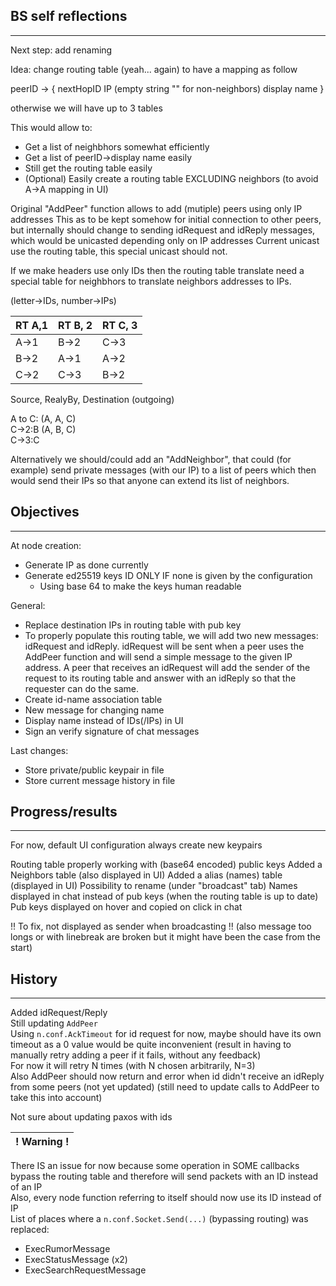 ## BS self reflections
----

Next step: add renaming

Idea: change routing table (yeah... again) to have a mapping as follow

peerID -> {
    nextHopID
    IP (empty string "" for non-neighbors)
    display name
}

otherwise we will have up to 3 tables

This would allow to:
- Get a list of neighbhors somewhat efficiently
- Get a list of peerID->display name easily
- Still get the routing table easily
- (Optional) Easily create a routing table EXCLUDING neighbors (to avoid A->A mapping in UI) 


Original "AddPeer" function allows to add (mutiple) peers using only IP addresses
This as to be kept somehow for initial connection to other peers,
but internally should change to sending idRequest and idReply messages, 
which would be unicasted depending only on IP addresses
Current unicast use the routing table, this special unicast should not.

If we make headers use only IDs then the routing table translate need a special 
table for neighbhors to translate neighbors addresses to IPs.   

(letter->IDs, number->IPs)

RT A,1|RT B, 2|RT C, 3
---|---|---
A->1|B->2|C->3
B->2|A->1|A->2
C->2|C->3|B->2

Source, RealyBy, Destination (outgoing)

A to C: (A, A, C)  
C->2:B (A, B, C)  
C->3:C  

Alternatively we should/could add an "AddNeighbor", that could (for example) 
send private messages (with our IP) to a list of peers which then would send 
their IPs so that anyone can extend its list of neighbors. 



## Objectives 
----

At node creation: 
- Generate IP as done currently
- Generate ed25519 keys ID ONLY IF none is given by the configuration
    - Using base 64 to make the keys human readable

General:
- Replace destination IPs in routing table with pub key
- To properly populate this routing table, we will add two new messages: idRequest and idReply. idRequest will be sent when a peer uses the AddPeer function and will send a simple message to the given IP address. A peer that receives an idRequest will add the sender of the request to its routing table and answer with an idReply so that the requester can do the same. 
- Create id-name association table
- New message for changing name
- Display name instead of IDs(/IPs) in UI
- Sign an verify signature of chat messages

Last changes: 
- Store private/public keypair in file
- Store current message history in file


## Progress/results
----

For now, default UI configuration always create new keypairs

Routing table properly working with (base64 encoded) public keys 
Added a Neighbors table (also displayed in UI)
Added a alias (names) table (displayed in UI)
Possibility to rename (under "broadcast" tab)
Names displayed in chat instead of pub keys (when the routing table is up to date) 
Pub keys displayed on hover and copied on click in chat

!! To fix, not displayed as sender when broadcasting !!
(also message too longs or with linebreak are broken but it might have been the case from the start)

## History
----
Added idRequest/Reply  
Still updating `AddPeer`   
Using `n.conf.AckTimeout` for id request for now, maybe should have its own timeout
as a 0 value would be quite inconvenient 
(result in having to manually retry adding a peer if it fails, without any feedback)  
For now it will retry N times (with N chosen arbitrarily, N=3)  
Also AddPeer should now return and error when id didn't receive an idReply from 
some peers (not yet updated) (still need to update calls to AddPeer to take this into account)  


Not sure about updating paxos with ids

|! Warning !|
|---|
There IS an issue for now because some operation in SOME callbacks bypass the routing table and therefore will send packets with an ID instead of an IP  
Also, every node function referring to itself should now use its ID instead of IP  
List of places where a `n.conf.Socket.Send(...)` (bypassing routing) was replaced: 
- ExecRumorMessage
- ExecStatusMessage (x2)
- ExecSearchRequestMessage